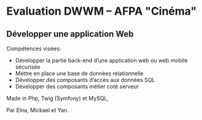 # Evaluation DWWM – AFPA "Cinéma"

## Développer une application Web

Compétences visées:
- Développer la partie back-end d’une application web ou web mobile sécurisée
- Mettre en place une base de données relationnelle
- Développer des composants d’accès aux données SQL
- Développer des composants métier coté serveur

Made in Php, Twig (Symfony) et MySQL,

Par Elna, Mickael et Yan.